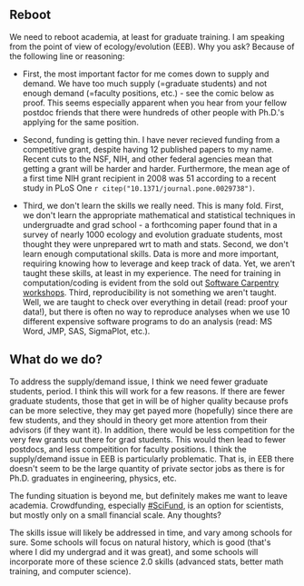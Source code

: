 ## Reboot

We need to reboot academia, at least for graduate training. I am speaking from the point of view of ecology/evolution (EEB). Why you ask? Because of the following line or reasoning:

+ First, the most important factor for me comes down to supply and demand. We have too much supply (=graduate students) and not enough demand (=faculty positions, etc.) - see the comic below as proof. This seems especially apparent when you hear from your fellow postdoc friends that there were hundreds of other people with Ph.D.'s applying for the same position. 

+ Second, funding is getting thin. I have never recieved funding from a competitive grant, despite having 12 published papers to my name. Recent cuts to the NSF, NIH, and other federal agencies mean that getting a grant will be harder and harder. Furthermore, the mean age of a first time NIH grant recipient in 2008 was 51 according to a recent study in PLoS One `r citep("10.1371/journal.pone.0029738")`. 

+ Third, we don't learn the skills we really need. This is many fold. First, we don't learn the appropriate mathematical and statistical techniques in undergruadte and grad school - a forthcoming paper found that in a survey of nearly 1000 ecology and evolution graduate students, most thought they were unprepared wrt to math and stats. Second, we don't learn enough computational skills. Data is more and more important, requiring knowing how to leverage and keep track of data. Yet, we aren't taught these skills, at least in my experience. The need for training in computation/coding is evident from the sold out [Software Carpentry workshops](http://software-carpentry.org/). Third, reproducibility is not something we aren't taught. Well, we are taught to check over everything in detail (read: proof your data!), but there is often no way to reproduce analyses when we use 10 different expensive software programs to do an analysis (read: MS Word, JMP, SAS, SigmaPlot, etc.). 


## What do we do?

To address the supply/demand issue, I think we need fewer graduate students, period. I think this will work for a few reasons. If there are fewer graduate students, those that get in will be of higher quality because profs can be more selective, they may get payed more (hopefully) since there are few students, and they should in theory get more attention from their advisors (if they want it). In addition, there would be less competition for the very few grants out there for grad students.  This would then lead to fewer postdocs, and less compeitition for faculty positions. I think the supply/demand issue in EEB is particularly problematic. That is, in EEB there doesn't seem to be the large quantity of private sector jobs as there is for Ph.D. graduates in engineering, physics, etc. 

The funding situation is beyond me, but definitely makes me want to leave academia. Crowdfunding, especially [#SciFund](http://scifundchallenge.org/), is an option for scientists, but mostly only on a small financial scale. Any thoughts?

The skills issue will likely be addressed in time, and vary among schools for sure. Some schools will focus on natural history, which is good (that's where I did my undergrad and it was great), and some schools will incorporate more of these science 2.0 skills (advanced stats, better math training, and computer science).